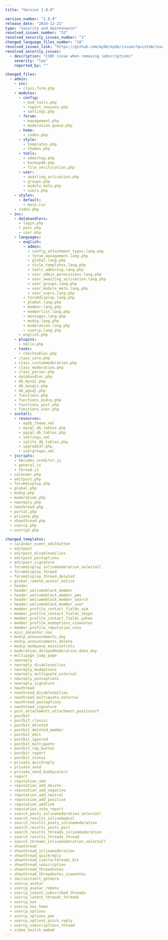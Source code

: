 ```yaml
---
title: "Version 1.8.9"

version_number: "1.8.9"
release_date: "2016-12-21"
type: "security and maintenance"
resolved_issues_number: "52"
resolved_security_issues_number: "1"
changed_language_files_number: "18"
resolved_issues_link: "https://github.com/mybb/mybb/issues?q=is%3Aclosed+milestone%3A1.8.9"
resolved_security_issues:
  - description: "CSRF issue when removing subscriptions"
    severity: "low"
    reported_by: ""

changed_files:
  - admin:
    - inc:
      - class_form.php
    - modules:
      - config:
        - mod_tools.php
        - report_reasons.php
        - settings.php
      - forum:
        - management.php
        - moderation_queue.php
      - home:
        - index.php
      - style:
        - templates.php
        - themes.php
      - tools:
        - adminlog.php
        - backupdb.php
        - file_verification.php
      - user:
        - awaiting_activation.php
        - groups.php
        - module_meta.php
        - users.php
    - styles:
      - default:
        - main.css
    - index.php
  - inc:
    - datahandlers:
      - login.php
      - post.php
      - user.php
    - languages:
      - english:
        - admin:
          - config_attachment_types.lang.php
          - forum_management.lang.php
          - global.lang.php
          - style_templates.lang.php
          - tools_adminlog.lang.php
          - user_admin_permissions.lang.php
          - user_awaiting_activation.lang.php
          - user_groups.lang.php
          - user_module_meta.lang.php
          - user_users.lang.php
        - forumdisplay.lang.php
        - global.lang.php
        - member.lang.php
        - memberlist.lang.php
        - messages.lang.php
        - modcp.lang.php
        - moderation.lang.php
        - usercp.lang.php
      - english.php
    - plugins:
      - hello.php
    - tasks:
      - checktables.php
    - class_core.php
    - class_custommoderation.php
    - class_moderation.php
    - class_parser.php
    - datahandler.php
    - db_mysql.php
    - db_mysqli.php
    - db_pgsql.php
    - functions.php
    - functions_modcp.php
    - functions_post.php
    - functions_user.php
  - install:
    - resources:
      - mybb_theme.xml
      - mysql_db_tables.php
      - pgsql_db_tables.php
      - settings.xml
      - sqlite_db_tables.php
      - upgrade37.php
      - usergroups.xml
  - jscripts:
    - bbcodes_sceditor.js
    - general.js
    - thread.js
  - calendar.php
  - editpost.php
  - forumdisplay.php
  - global.php
  - modcp.php
  - moderation.php
  - newreply.php
  - newthread.php
  - portal.php
  - private.php
  - showthread.php
  - usercp.php
  - usercp2.php

changed_templates:
  - calendar_event_editbutton
  - editpost
  - editpost_disablesmilies
  - editpost_postoptions
  - editpost_signature
  - forumdisplay_inlinemoderation_selectall
  - forumdisplay_thread
  - forumdisplay_thread_deleted
  - global_remote_avatar_notice
  - header
  - header_welcomeblock_member
  - header_welcomeblock_member_pms
  - header_welcomeblock_member_search
  - header_welcomeblock_member_user
  - member_profile_contact_fields_aim
  - member_profile_contact_fields_skype
  - member_profile_contact_fields_yahoo
  - member_profile_modoptions_viewnotes
  - member_profile_reputation_vote
  - misc_imcenter_nav
  - modcp_announcements_day
  - modcp_announcements_delete
  - modcp_modqueue_masscontrols
  - moderation_delayedmoderation_date_day
  - multipage_jump_page
  - newreply
  - newreply_disablesmilies
  - newreply_modoptions
  - newreply_multiquote_external
  - newreply_postoptions
  - newreply_signature
  - newthread
  - newthread_disablesmilies
  - newthread_multiquote_external
  - newthread_postoptions
  - newthread_signature
  - post_attachments_attachment_postinsert
  - postbit
  - postbit_classic
  - postbit_deleted
  - postbit_deleted_member
  - postbit_edit
  - postbit_ignored
  - postbit_multiquote
  - postbit_rep_button
  - postbit_report
  - postbit_status
  - private_quickreply
  - private_send
  - private_send_buddyselect
  - report
  - reputation_add
  - reputation_add_delete
  - reputation_add_negative
  - reputation_add_neutral
  - reputation_add_positive
  - reputation_addlink
  - reputation_vote_report
  - search_posts_inlinemoderation_selectall
  - search_results_inlinemodcol
  - search_results_posts_inlinemoderation
  - search_results_posts_post
  - search_results_threads_inlinemoderation
  - search_results_threads_thread
  - search_threads_inlinemoderation_selectall
  - showthread
  - showthread_inlinemoderation
  - showthread_quickreply
  - showthread_similarthreads_bit
  - showthread_subscription
  - showthread_threadnotes
  - showthread_threadnotes_viewnotes
  - smilieinsert_getmore
  - usercp_avatar
  - usercp_avatar_remote
  - usercp_latest_subscribed_threads
  - usercp_latest_threads_threads
  - usercp_nav
  - usercp_nav_home
  - usercp_options
  - usercp_options_pms
  - usercp_options_quick_reply
  - usercp_subscriptions_thread
  - video_twitch_embed
---
```

